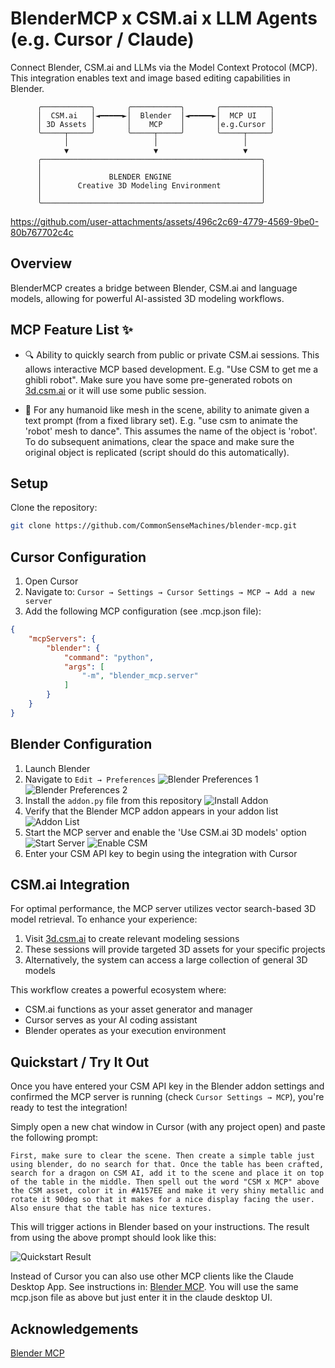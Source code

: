 # BlenderMCP x CSM.ai x LLM Agents (e.g. Cursor / Claude)

Connect Blender, CSM.ai and LLMs via the Model Context Protocol (MCP). This integration enables text and image based editing capabilities in Blender.

```
      ╭───────────╮       ╭───────────╮       ╭───────────╮
      │  CSM.ai   │◄━━━━━►│  Blender  │◄━━━━━►│  MCP UI   │
      │ 3D Assets │       │    MCP    │       │e.g.Cursor │
      ╰─────┬─────╯       ╰─────┬─────╯       ╰─────┬─────╯
            │                   │                   │
            ▼                   ▼                   ▼
      ╭─────────────────────────────────────────────────╮
      │                                                 │
      │               BLENDER ENGINE                    │
      │        Creative 3D Modeling Environment         │
      │                                                 │
      ╰─────────────────────────────────────────────────╯
```

https://github.com/user-attachments/assets/496c2c69-4779-4569-9be0-80b767702c4c

## Overview

BlenderMCP creates a bridge between Blender, CSM.ai and language models, allowing for powerful AI-assisted 3D modeling workflows.

## MCP Feature List ✨

- 🔍 Ability to quickly search from public or private CSM.ai sessions. This allows interactive MCP based development. E.g. "Use CSM to get me a ghibli robot". Make sure you have some pre-generated robots on [3d.csm.ai](https://3d.csm.ai) or it will use some public session.

- 🏃 For any humanoid like mesh in the scene, ability to animate given a text prompt (from a fixed library set). E.g. "use csm to animate the 'robot' mesh to dance". This assumes the name of the object is 'robot'. To do subsequent animations, clear the space and make sure the original object is replicated (script should do this automatically).

## Setup

Clone the repository:
   ```bash
   git clone https://github.com/CommonSenseMachines/blender-mcp.git
   ```

## Cursor Configuration

1. Open Cursor
2. Navigate to: `Cursor → Settings → Cursor Settings → MCP → Add a new server`
3. Add the following MCP configuration (see .mcp.json file):

```json
{
    "mcpServers": {
        "blender": {
            "command": "python",
            "args": [
                "-m", "blender_mcp.server"
            ]
        }
    }
}
```

## Blender Configuration

1. Launch Blender
2. Navigate to `Edit → Preferences` ![Blender Preferences 1](assets/addon1.png) ![Blender Preferences 2](assets/addon2.png)
3. Install the `addon.py` file from this repository ![Install Addon](assets/addon3.png)
4. Verify that the Blender MCP addon appears in your addon list ![Addon List](assets/addon4.png)
5. Start the MCP server and enable the 'Use CSM.ai 3D models' option ![Start Server](assets/step1.png) ![Enable CSM](assets/step2.png)
6. Enter your CSM API key to begin using the integration with Cursor

## CSM.ai Integration

For optimal performance, the MCP server utilizes vector search-based 3D model retrieval. To enhance your experience:

1. Visit [3d.csm.ai](https://3d.csm.ai) to create relevant modeling sessions
2. These sessions will provide targeted 3D assets for your specific projects
3. Alternatively, the system can access a large collection of general 3D models

This workflow creates a powerful ecosystem where:
- CSM.ai functions as your asset generator and manager
- Cursor serves as your AI coding assistant
- Blender operates as your execution environment


## Quickstart / Try It Out

Once you have entered your CSM API key in the Blender addon settings and confirmed the MCP server is running (check `Cursor Settings → MCP`), you're ready to test the integration!

Simply open a new chat window in Cursor (with any project open) and paste the following prompt:

```prompt
First, make sure to clear the scene. Then create a simple table just using blender, do no search for that. Once the table has been crafted, search for a dragon on CSM AI, add it to the scene and place it on top of the table in the middle. Then spell out the word "CSM x MCP" above the CSM asset, color it in #A157EE and make it very shiny metallic and rotate it 90deg so that it makes for a nice display facing the user. Also ensure that the table has nice textures.
```

This will trigger actions in Blender based on your instructions. The result from using the above prompt should look like this:

![Quickstart Result](assets/quickstart_result.png)

Instead of Cursor you can also use other MCP clients like the Claude Desktop App. See instructions in: [Blender MCP](https://github.com/sponsors/ahujasid). You will use the same mcp.json file as above but just enter it in the claude desktop UI.

## Acknowledgements

[Blender MCP](https://github.com/sponsors/ahujasid)
